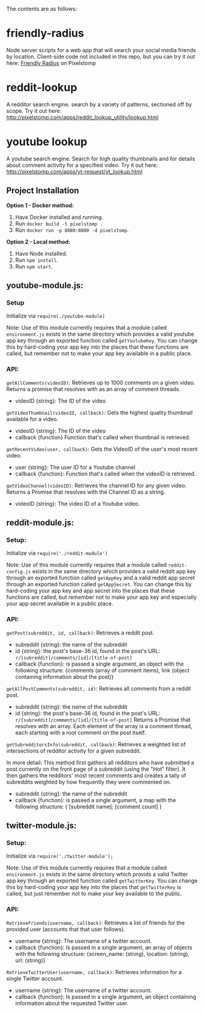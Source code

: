 The contents are as follows:

# friendly-radius
Node server scripts for a web app that will search your social media friends by location. Client-side code not included in this repo, but you can try it out here: [Friendly Radius](http://www.pixelstomp.com/app/friendly-radius.html) on Pixelstomp

# reddit-lookup
A redditor search engine. search by a variety of patterns, sectioned off by scope. Try it out here: http://pixelstomp.com/apps/reddit_lookup_utility/lookup.html

# youtube lookup
A youtube search engine. Search for high quality thumbnails and for details about comment activity for a specified video. Try it out here: http://pixelstomp.com/apps/yt-request/yt_lookup.html

## Project Installation

**Option 1 - Docker method:**

1. Have Docker installed and running. 
2. Run `docker build -t pixelstomp .`
3. Run `docker run -p 8080:8080 -d pixelstomp`.

**Option 2 - Local method:** 

1. Have Node installed.
2. Run `npm install`.
3. Run `npm start`.

## youtube-module.js:

### Setup

Initialize via `require(./youtube-module)`

Note: Use of this module currently requires that a module called `environment.js` exists in the same directory which provides a valid youtube app key through an exported function called `getYoutubeKey`. You can change this by hard-coding your app key into the places that these functions are called, but remember not to make your app key available in a public place.

### API:

`getAllComments(videoID)`: Retrieves up to 1000 comments on a given video. Returns a promise that resolves with as an array of comment threads.
* videoID {string}: The ID of the video

`getVideoThumbnail(videoID, callback)`: Gets the highest quality thumbnail available for a video.
* videoID {string}: The ID of the video
* callback {function} Function that's called when thumbnail is retrieved.

`getRecentVideo(user, callback)`: Gets the VideoID of the user's most recent video.
* user {string}: The user ID for a Youtube channel
* callback {function}: Function that's called when the videoID is retrieved.

`getVideoChannel(videoID)`: Retrieves the channel ID for any given video. Returns a Promise that resolves with the Channel ID as a string.
* videoID {string}: The video ID of a Youtube video.

## reddit-module.js:

### Setup:

Initialize via `require('./reddit-module')`

Note: Use of this module currently requires that a module called `reddit-config.js` exists in the same directory which provides a valid reddit app key through an exported function called `getAppKey` and a valid reddit app secret through an exported function called `getAppSecret`. You can change this by hard-coding your app key and app secret into the places that these functions are called, but remember not to make your app key and especially your app secret available in a public place.

### API:

`getPost(subreddit, id, callback)`: Retrieves a reddit post.
* subreddit {string}: the name of the subreddit
* id {string}: the post's base-36 id, found in the post's URL: `r/[subreddit]/comments/[id]/[title-of-post]`
* callback {function}: is passed a single argument, an object with the following structure: {comments (array of comment items), link (object containing information about the post)}

`getAllPostComments(subreddit, id)`: Retrieves all comments from a reddit post.
* subreddit {string}: the name of the subreddit
* id {string}: the post's base-36 id, found in the post's URL: `r/[subreddit]/comments/[id]/[title-of-post]`
Returns a Promise that resolves with an array. Each element of the array is a comment thread, each starting with a root comment on the post itself.

`getSubredditorsInfo(subreddit, callback)`: Retrieves a weighted list of intersections of redditor activity for a given subreddit.

In more detail: This method first gathers all redditors who have submitted a post currently on the front page of a subreddit (using the "Hot" filter). It then gathers the redditors' most recent comments and creates a tally of subreddits weighted by how frequently they were commented on.
* subreddit {string}: the name of the subreddit
* callback {function}: is passed a single argument, a map with the following structure: { \[subreddit name\]: \[comment count\] }

## twitter-module.js:

### Setup:

Initialize via `require('./twitter-module');`

Note: Use of this module currently requires that a module called `environment.js` exists in the same directory which provids a valid Twitter app key through an exported function called `getTwitterKey`. You can change this by hard-coding your app key into the places that `getTwitterKey` is called, but just remember not to make your key available to the public.

### API:

`RetrieveFriends(username, callback)`: Retrieves a list of friends for the provided user (accounts that that user follows).
* username {string}: The username of a twitter account.
* callback {function}: Is passed in a single argument, an array of objects with the following structure: {screen_name: (string), location: (string), url: (string)}

`RetrieveTwitterUser(username, callback)`: Retrieves information for a single Twitter account.
* username {string}: The username of a twitter account.
* callback {function}: Is passed in a single argument, an object containing information about the requested Twitter user.

